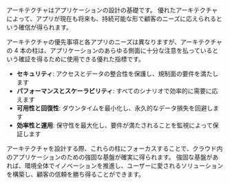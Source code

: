 アーキテクチャはアプリケーションの設計の基礎です。 優れたアーキテクチャによって、アプリが現在も将来も、持続可能な形で顧客のニーズに応えられるという確信が得られます。

アーキテクチャの優先事項と各アプリのニーズは異なりますが、アーキテクチャの 4 本の柱は、アプリケーションのあらゆる側面に十分な注意を払っているという確証を得るために使用できる優れた指標です。

- **セキュリティ**: アクセスとデータの整合性を保護し、規制面の要件を満たします
- **パフォーマンスとスケーラビリティ**: すべてのシナリオで効率的に需要に応えます
- **可用性と回復性**: ダウンタイムを最小化し、永久的なデータ損失を回避します
- **効率性と運用**: 保守性を最大化し、要件が満たされることを監視によって保証します

アーキテクチャを設計する際、これらの柱にフォーカスすることで、クラウド内のアプリケーションのための強固な基盤が確実に得られます。 強固な基盤があれば、環境全体でイノベーションを推進し、ユーザーに愛されるソリューションを構築し、顧客の信頼を勝ち得ることができます。